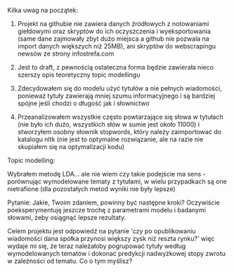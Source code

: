 Kilka uwag na początek:

1) Projekt na githubie nie zawiera danych źródłowych z notowaniami giełdowymi oraz skryptów do ich oczyszczenia i wyeksportowania (same dane zajmowały zbyt dużo miejsca a github nie pozwala na import danych większych niż 25MB), ani skryptów do webscrapingu newsów ze strony infostrefa.com

2) Jest to draft, z pewnością ostateczna forma będzie zawierała nieco szerszy opis teoretyczny topic modellingu

3) Zdecydowałem się do modelu użyć tytułów a nie pełnych wiadomości, ponieważ tytuły zawierają mniej szumu informacyjnego i są bardziej spójne jeśli chodzi o długość jak i słownictwo

4) Przeanalizowałem wszystkie często powtarzające się słowa w tytułach (nie było ich dużo, wszystkich słów w sumie jest około 11000) i stworzyłem osobny słownik stopwords, który należy zaimportować do katalogu nltk (nie jest to optymalne rozwiązanie, ale na razie nie skupiałem się na optymalizacji kodu)

Topic modelling:

Wybrałem metodę LDA... ale nie wiem czy takie podejście ma sens - porównując wymodelowane tematy z tytułami, w wielu przypadkach są one nietrafione (dla pozostałych metod wyniki nie były lepsze)


Pytanie: 
Jakie, Twoim zdaniem, powinny być następne kroki? 
Oczywiście poeksperymentuję jeszcze trochę z parametrami modelu i badanymi słowami, żeby osiągnąć lepsze rezultaty.

Celem projektu jest odpowiedź na pytanie 'czy po opublikowaniu wiadomości dana spółka przynosi większy zysk niż reszta rynku?'
więc wydaje mi się, że teraz należałoby pogrupować tytuły według wymodelowanych tematów i dokonać predykcji nadwyżkowej stopy zwrotu w zależności od tematu. Co o tym myślisz?
